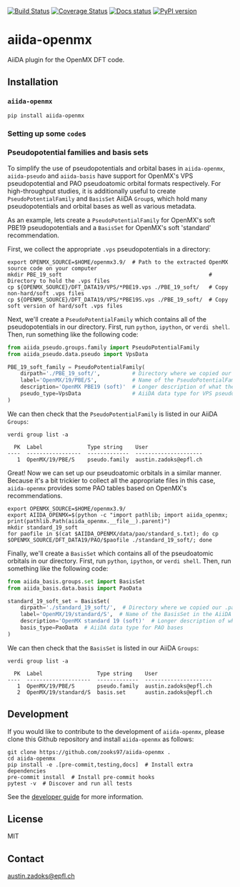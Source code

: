 [![Build Status](https://github.com/zooks97/aiida-openmx/workflows/ci/badge.svg?branch=master)](https://github.com/zooks97/aiida-openmx/actions)
[![Coverage Status](https://coveralls.io/repos/github/zooks97/aiida-openmx/badge.svg?branch=master)](https://coveralls.io/github/zooks97/aiida-openmx?branch=master)
[![Docs status](https://readthedocs.org/projects/aiida-openmx/badge)](http://aiida-openmx.readthedocs.io/)
[![PyPI version](https://badge.fury.io/py/aiida-openmx.svg)](https://badge.fury.io/py/aiida-openmx)

# aiida-openmx

AiiDA plugin for the OpenMX DFT code.


## Installation

### `aiida-openmx`

```shell
pip install aiida-openmx
```

### Setting up some `code`s



### Pseudopotential families and basis sets

To simplify the use of pseudopotentials and orbital bases in `aiida-openmx`, `aiida-pseudo` and `aiida-basis` have support for OpenMX's VPS pseudopotential and PAO pseudoatomic orbital formats respectively.
For high-throughput studies, it is additionally useful to create `PseudoPotentialFamily` and `BasisSet` AiiDA `Group`s, which hold many pseudopotentials and orbital bases as well as various metadata.

As an example, lets create a `PseudoPotentialFamily` for OpenMX's soft PBE19 pseudopotentials and a `BasisSet` for OpenMX's soft 'standard' recommendation.

First, we collect the appropriate `.vps` pseudopotentials in a directory:
```shell
export OPENMX_SOURCE=$HOME/openmx3.9/  # Path to the extracted OpenMX source code on your computer
mkdir PBE_19_soft                                              # Directory to hold the .vps files
cp ${OPENMX_SOURCE}/DFT_DATA19/VPS/*PBE19.vps ./PBE_19_soft/   # Copy non-hard/soft .vps files
cp ${OPENMX_SOURCE}/DFT_DATA19/VPS/*PBE19S.vps ./PBE_19_soft/  # Copy soft version of hard/soft .vps files
```

Next, we'll create a `PseudoPotentialFamily` which contains all of the pseudopotentials in our directory.
First, run `python`, `ipython`, or `verdi shell`.
Then, run something like the following code:

```python
from aiida_pseudo.groups.family import PseudoPotentialFamily
from aiida_pseudo.data.pseudo import VpsData

PBE_19_soft_family = PseudoPotentialFamily(
    dirpath='./PBE_19_soft/',          # Directory where we copied our .vps files
    label='OpenMX/19/PBE/S',           # Name of the PseudoPotentialFamily in the AiiDA database
    description='OpenMX PBE19 (soft)'  # Longer description of what the PseudoPotentialFamily contains
    pseudo_type=VpsData                # AiiDA data type for VPS pseudopotentials
)
```

We can then check that the `PseudoPotentialFamily` is listed in our AiiDA `Groups`:

```shell
verdi group list -a
```

```
  PK  Label              Type string    User
----  -----------------  -------------  ---------------------
   1  OpenMX/19/PBE/S    pseudo.family  austin.zadoks@epfl.ch
```

Great! Now we can set up our pseudoatomic orbitals in a similar manner.
Because it's a bit trickier to collect all the appropriate files in this case, `aiida-openmx` provides some PAO tables based on OpenMX's recommendations.

```shell
export OPENMX_SOURCE=$HOME/openmx3.9/
export AIIDA_OPENMX=$(python -c "import pathlib; import aiida_openmx; print(pathlib.Path(aiida_openmx.__file__).parent)")
mkdir standard_19_soft
for paofile in $(cat $AIIDA_OPENMX/data/pao/standard_s.txt); do cp $OPENMX_SOURCE/DFT_DATA19/PAO/$paofile ./standard_19_soft/; done
```

Finally, we'll create a `BasisSet` which contains all of the pseudoatomic orbitals in our directory.
First, run `python`, `ipython`, or `verdi shell`.
Then, run something like the following code:

```python
from aiida_basis.groups.set import BasisSet
from aiida_basis.data.basis import PaoData

standard_19_soft_set = BasisSet(
    dirpath='./standard_19_soft/',  # Directory where we copied our .pao files
    label='OpenMX/19/standard/S',  # Name of the BasisSet in the AiiDA database
    description='OpenMX standard 19 (soft)'  # Longer description of what the BasisSet contains
    basis_type=PaoData  # AiiDA data type for PAO bases
)
```

We can then check that the `BasisSet` is listed in our AiiDA `Groups`:

```shell
verdi group list -a
```

```
  PK  Label                 Type string    User
----  --------------------  -------------  ---------------------
   1  OpenMX/19/PBE/S       pseudo.family  austin.zadoks@epfl.ch
   2  OpenMX/19/standard/S  basis.set      austin.zadoks@epfl.ch
```

## Development

If you would like to contribute to the development of `aiida-openmx`, please clone this Github repository and install `aiida-openmx` as follows:

```shell
git clone https://github.com/zooks97/aiida-openmx .
cd aiida-openmx
pip install -e .[pre-commit,testing,docs]  # Install extra dependencies
pre-commit install  # Install pre-commit hooks
pytest -v  # Discover and run all tests
```

See the [developer guide](http://aiida-openmx.readthedocs.io/en/latest/developer_guide/index.html) for more information.


## License

MIT


## Contact

austin.zadoks@epfl.ch
